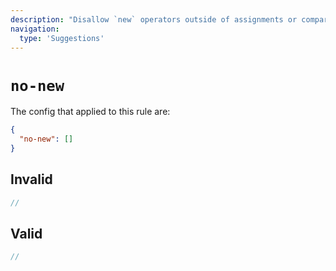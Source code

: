 ```yaml
---
description: "Disallow `new` operators outside of assignments or comparisons"
navigation:
  type: 'Suggestions'
---
```


# `no-new`

The config that applied to this rule are:

```json
{
  "no-new": []
}
```

## Invalid

```js invalid
//
```

## Valid

```js valid
//
```
  